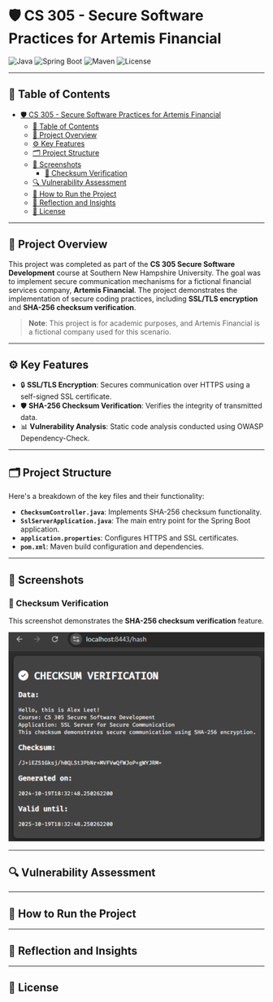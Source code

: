 # 🛡️ CS 305 - Secure Software Practices for Artemis Financial

![Java](https://img.shields.io/badge/Java-ED8B00?style=for-the-badge&logo=java&logoColor=white)
![Spring Boot](https://img.shields.io/badge/Spring_Boot-6DB33F?style=for-the-badge&logo=spring-boot&logoColor=white)
![Maven](https://img.shields.io/badge/Maven-C71A36?style=for-the-badge&logo=apache-maven&logoColor=white)
![License](https://img.shields.io/badge/license-MIT-green?style=for-the-badge)

---

## 📑 Table of Contents

- [🛡️ CS 305 - Secure Software Practices for Artemis Financial](#️-cs-305---secure-software-practices-for-artemis-financial)
  - [📑 Table of Contents](#-table-of-contents)
  - [📖 Project Overview](#-project-overview)
  - [⚙️  Key Features](#️--key-features)
  - [🗂️ Project Structure](#️-project-structure)
  - [📸 Screenshots](#-screenshots)
    - [🔐 Checksum Verification](#-checksum-verification)
  - [🔍 Vulnerability Assessment](#-vulnerability-assessment)
  - [🚀 How to Run the Project](#-how-to-run-the-project)
  - [📝 Reflection and Insights](#-reflection-and-insights)
  - [📜 License](#-license)

---

## 📖 Project Overview

This project was completed as part of the **CS 305 Secure Software Development** course at Southern New Hampshire University. The goal was to implement secure communication mechanisms for a fictional financial services company, **Artemis Financial**. The project demonstrates the implementation of secure coding practices, including **SSL/TLS encryption** and **SHA-256 checksum verification**.

> **Note**: This project is for academic purposes, and Artemis Financial is a fictional company used for this scenario.

---

## ⚙️  Key Features

- 🔒 **SSL/TLS Encryption**: Secures communication over HTTPS using a self-signed SSL certificate.
- 🛡️ **SHA-256 Checksum Verification**: Verifies the integrity of transmitted data.
- 📊 **Vulnerability Analysis**: Static code analysis conducted using OWASP Dependency-Check.

---

## 🗂️ Project Structure

Here's a breakdown of the key files and their functionality:

- **`ChecksumController.java`**: Implements SHA-256 checksum functionality.
- **`SslServerApplication.java`**: The main entry point for the Spring Boot application.
- **`application.properties`**: Configures HTTPS and SSL certificates.
- **`pom.xml`**: Maven build configuration and dependencies.

---

## 📸 Screenshots

### 🔐 Checksum Verification

This screenshot demonstrates the **SHA-256 checksum verification** feature.

![Checksum Verification](assets/images/checksum_verification_5.png)

---

## 🔍 Vulnerability Assessment

---

## 🚀 How to Run the Project

---

## 📝 Reflection and Insights

---

## 📜 License
